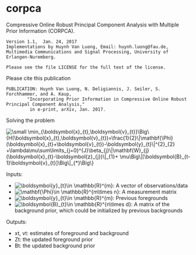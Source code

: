 # corpca
Compressive Online Robust Principal Component Analysis with Multiple Prior Information (CORPCA).

    Version 1.1,  Jan. 24, 2017
    Implementations by Huynh Van Luong, Email: huynh.luong@fau.de,
    Multimedia Communications and Signal Processing, University of Erlangen-Nuremberg.

    Please see the file LICENSE for the full text of the license.

Please cite this publication

    PUBLICATION: Huynh Van Luong, N. Deligiannis, J. Seiler, S. Forchhammer, and A. Kaup, 
            "Incorporating Prior Information in Compressive Online Robust Principal Component Analysis," 
             in e-print, arXiv, Jan. 2017.
             
Solving the problem

<img src="https://latex.codecogs.com/svg.latex?\dpi{150}&space;\small&space;\min_{\boldsymbol{x}_{t},\boldsymbol{v}_{t}}\Big\{H(\boldsymbol{x}_{t},\boldsymbol{v}_{t})=\frac{1}{2}\|\mathbf{\Phi}(\boldsymbol{x}_{t}&plus;\boldsymbol{v}_{t})-\boldsymbol{y}_{t}\|^{2}_{2}&space;&plus;\lambda\mu\sum\limits_{j=0}^{J}\beta_{j}\|\mathbf{W}_{j}(\boldsymbol{x}_{t}-\boldsymbol{z}_{j})\|_{1}&plus;&space;\mu\Big\|[\boldsymbol{B}_{t-1}\boldsymbol{v}_{t}]\Big\|_{*}\Big\}" title="\small \min_{\boldsymbol{x}_{t},\boldsymbol{v}_{t}}\Big\{H(\boldsymbol{x}_{t},\boldsymbol{v}_{t})=\frac{1}{2}\|\mathbf{\Phi}(\boldsymbol{x}_{t}+\boldsymbol{v}_{t})-\boldsymbol{y}_{t}\|^{2}_{2} +\lambda\mu\sum\limits_{j=0}^{J}\beta_{j}\|\mathbf{W}_{j}(\boldsymbol{x}_{t}-\boldsymbol{z}_{j})\|_{1}+ \mu\Big\|[\boldsymbol{B}_{t-1}\boldsymbol{v}_{t}]\Big\|_{*}\Big\}" /></a>

Inputs:
- <img src="https://latex.codecogs.com/svg.latex?\dpi{150}&space;\boldsymbol{y}_{t}\in&space;\mathbb{R}^{m}" title="\boldsymbol{y}_{t}\in \mathbb{R}^{m}" />: A vector of observations/data <br /> 
- <img src="https://latex.codecogs.com/svg.latex?\dpi{150}&space;\mathbf{\Phi}\in&space;\mathbb{R}^{m\times&space;n}" title="\mathbf{\Phi}\in \mathbb{R}^{m\times n}" />: A measurement matrix <br />
- <img src="https://latex.codecogs.com/svg.latex?\dpi{150}&space;\boldsymbol{z}_{j}\in&space;\mathbb{R}^{m}" title="\boldsymbol{y}_{t}\in \mathbb{R}^{m}" />: Previous foregrounds <br />
- <img src="https://latex.codecogs.com/svg.latex?\dpi{150}&space;\boldsymbol{B}_{t}\in&space;\mathbb{R}^{n\times&space;d}" title="\boldsymbol{B}_{t}\in \mathbb{R}^{n\times d}" />: A matrix of the background prior, which could be initialized by previous backgrounds <br />

Outputs:
- xt, vt: estimates of foreground and background
- Zt: the updated foreground prior
- Bt: the updated background prior
